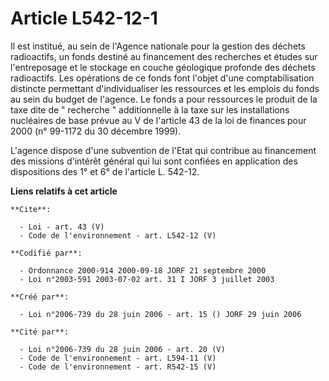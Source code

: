# Article L542-12-1

Il est institué, au sein de l'Agence nationale pour la gestion des déchets radioactifs, un fonds destiné au financement des
recherches et études sur l'entreposage et le stockage en couche géologique profonde des déchets radioactifs. Les opérations
de ce fonds font l'objet d'une comptabilisation distincte permettant d'individualiser les ressources et les emplois du fonds
au sein du budget de l'agence. Le fonds a pour ressources le produit de la taxe dite de " recherche " additionnelle à la taxe
sur les installations nucléaires de base prévue au V de l'article 43 de la loi de finances pour 2000 (n° 99-1172 du 30
décembre 1999). 

L'agence dispose d'une subvention de l'Etat qui contribue au financement des missions d'intérêt général qui lui sont confiées
en application des dispositions des 1° et 6° de l'article L. 542-12.

**Liens relatifs à cet article**

	**Cite**:

	  - Loi - art. 43 (V)
	  - Code de l'environnement - art. L542-12 (V)

	**Codifié par**:

	  - Ordonnance 2000-914 2000-09-18 JORF 21 septembre 2000
	  - Loi n°2003-591 2003-07-02 art. 31 I JORF 3 juillet 2003

	**Créé par**:

	  - Loi n°2006-739 du 28 juin 2006 - art. 15 () JORF 29 juin 2006

	**Cité par**:

	  - Loi n°2006-739 du 28 juin 2006 - art. 20 (V)
	  - Code de l'environnement - art. L594-11 (V)
	  - Code de l'environnement - art. R542-15 (V)
